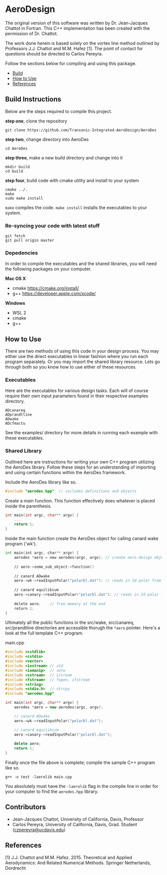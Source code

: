 # AeroDesign
The original version of this software was written by Dr. Jean-Jacques Chattot in Fortran.  This C++ implementation has been created with the permission of Dr. Chattot.

The work done herein is based solely on the vortex line method outlined by Professors J.J. Chattot and M.M. Hafez [1].
The point of contact for questions should be directed to Carlos Pereyra.

Follow the sections below for compiling and using this package.

* [Build](#Build)
* [How to Use](#Usage)
* [References](#References)
## <a name="Build"></a> Build Instructions

Below are the steps required to compile this project.

**step one**, clone the repository
```
git clone https://github.com/Transonic-Integrated-AeroDesign/AeroDes
```

**step two**, change directory into AeroDes
```
cd AeroDes
```

**step three**, make a new build directory and change into it
```
mkdir build 
cd build
```

**step four**, build code with cmake utility and install to your system
```
cmake ../.
make
sudo make install
```

```make``` compiles the code. ```make install``` installs the executables to your system.

### Re-syncing your code with latest stuff
```
git fetch
git pull origin master
```

### Depedencies

In order to compile the executables and the shared libraries, you will need the following packages on your computer.

**Mac OS X**
* cmake https://cmake.org/install/
* g++ https://developer.apple.com/xcode/
  
**Windows**
* WSL 2
* cmake
* g++

## <a name="Usage"></a> How to Use

There are two methods of using this code in your design process. You may either use the direct executables in linear fashion where you run each program separately. Or you may import the shared library resource. Lets go through both so you know how to use either of these resources.

### Executables

Here are the executables for various design tasks. Each will of course require their own input parameters found in their 
respective examples directory. 

```
ADcanareq
ADprandtline
ADwake
ADcfmactu
```

See the examples/ directory for more details in running each example with these
executables.

### Shared Library

Outlined here are instructions for writing your own C++ program 
utilizing the AeroDes library. Follow these steps for an understanding of importing and using certain functions within the AeroDes framework.

Include the AeroDes library like so.
```c++
#include "aerodes.hpp"  // includes definitions and objects
```

Create a main function. This function effectively does whatever is placed inside the parenthesis.
```c++
int main(int argc, char** argv) {
    ...
    return 1;
}
```

Inside the main function create the AeroDes object for calling canard wake program ('wk').
```asm
int main(int argc, char** argv) {
    aerodes *aero = new aerodes(argc, argv); // create aero design object
    
    // aero->some_sub_object->function()
    
    // canard ADwake
    aero->wk->readInputPolar("polarbl.dat"); // reads in 2d polar from xfoil
    
    // canard equilibium
    aero->canary->readInputPolar("polarbl.dat"); // reads in 2d polar from xfoil
    
    delete aero;    // free memory at the end
    return 1;
}
```
Ultimately all the public functions in the src/wake, src/canareq, src/prandtline directories are accessible thorugh the ```*aero``` pointer.
Here's a look at the full template C++ program.

main.cpp
```c++
#include <cstdlib>
#include <cstdio>
#include <vector>
#include <iostream> // std
#include <iomanip>  // setw
#include <sstream>  // istream
#include <fstream>  // fopen, ifstream
#include <string>
#include <stdio.h>  // strcpy
#include "aerodes.hpp"

int main(int argc, char** argv) {
    aerodes *aero = new aerodes(argc, argv);

    // canard ADwake
    aero->wk->readInputPolar("polarbl.dat");

    // canard equilibium
    aero->canary->readInputPolar("polarbl.dat");
    
    delete aero;
    return 1;
}

```

Finally once the file above is complete; compile the sample C++ program like so.

```g++ -o test -laerolib main.cpp```

You absolutely must have the ```-laerolib``` flag in the compile line in order for your computer to find the ```aerodes.hpp``` library.

## Contributors
* Jean-Jacques Chattot, University of California, Davis, Professor
* Carlos Pereyra, University of California, Davis, Grad. Student (czpereyra@ucdavis.edu)

## <a name="References"></a> References

[1] J.J. Chattot and M.M. Hafez. 2015. Theoretical and Applied Aerodynamics: And Related Numerical Methods.
Springer Netherlands, Dordrecht
